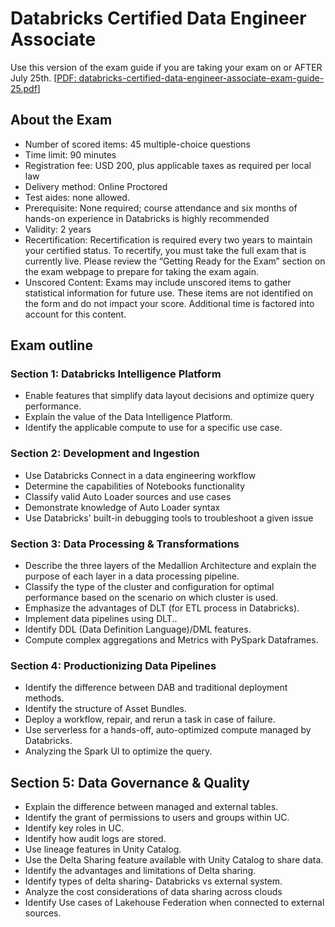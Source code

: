 # Databricks Certified Data Engineer Associate

Use this version of the exam guide if you are taking your exam on or AFTER July 25th. [[PDF: databricks-certified-data-engineer-associate-exam-guide-25.pdf](https://www.databricks.com/sites/default/files/2025-07/databricks-certified-data-engineer-associate-exam-guide-25.pdf)]

## About the Exam

* Number of scored items: 45 multiple-choice questions
* Time limit: 90 minutes
* Registration fee: USD 200, plus applicable taxes as required per local law
* Delivery method: Online Proctored
* Test aides: none allowed.
* Prerequisite: None required; course attendance and six months of hands-on experience in Databricks is highly recommended
* Validity: 2 years
* Recertification: Recertification is required every two years to maintain your certified status. To recertify, you must take the full exam that is currently live. Please review the “Getting Ready for the Exam” section on the exam webpage to prepare for taking the exam again.
* Unscored Content: Exams may include unscored items to gather statistical information for future use. These items are not identified on the form and do not impact your score. Additional time is factored into account for this content.

## Exam outline

### Section 1: Databricks Intelligence Platform

* Enable features that simplify data layout decisions and optimize query performance.
* Explain the value of the Data Intelligence Platform.
* Identify the applicable compute to use for a specific use case.

### Section 2: Development and Ingestion

* Use Databricks Connect in a data engineering workflow
* Determine the capabilities of Notebooks functionality
* Classify valid Auto Loader sources and use cases
* Demonstrate knowledge of Auto Loader syntax
* Use Databricks' built-in debugging tools to troubleshoot a given issue

### Section 3: Data Processing & Transformations

* Describe the three layers of the Medallion Architecture and explain the purpose of each layer in a data processing pipeline.
* Classify the type of the cluster and configuration for optimal performance based on the
scenario on which cluster is used.
* Emphasize the advantages of DLT (for ETL process in Databricks).
* Implement data pipelines using DLT..
* Identify DDL (Data Definition Language)/DML features.
* Compute complex aggregations and Metrics with PySpark Dataframes.

### Section 4: Productionizing Data Pipelines

* Identify the difference between DAB and traditional deployment methods.
* Identify the structure of Asset Bundles.
* Deploy a workflow, repair, and rerun a task in case of failure.
* Use serverless for a hands-off, auto-optimized compute managed by Databricks.
* Analyzing the Spark UI to optimize the query.

## Section 5: Data Governance & Quality

* Explain the difference between managed and external tables.
* Identify the grant of permissions to users and groups within UC.
* Identify key roles in UC.
* Identify how audit logs are stored.
* Use lineage features in Unity Catalog.
* Use the Delta Sharing feature available with Unity Catalog to share data.
* Identify the advantages and limitations of Delta sharing.
* Identify types of delta sharing- Databricks vs external system.
* Analyze the cost considerations of data sharing across clouds
* Identify Use cases of Lakehouse Federation when connected to external sources.
